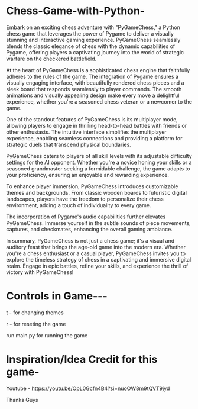 # Chess-Game-with-Python-

Embark on an exciting chess adventure with "PyGameChess," a Python chess game that leverages the power of Pygame to deliver a visually stunning and interactive gaming experience. PyGameChess seamlessly blends the classic elegance of chess with the dynamic capabilities of Pygame, offering players a captivating journey into the world of strategic warfare on the checkered battlefield.

At the heart of PyGameChess is a sophisticated chess engine that faithfully adheres to the rules of the game. The integration of Pygame ensures a visually engaging interface, with beautifully rendered chess pieces and a sleek board that responds seamlessly to player commands. The smooth animations and visually appealing design make every move a delightful experience, whether you're a seasoned chess veteran or a newcomer to the game.

One of the standout features of PyGameChess is its multiplayer mode, allowing players to engage in thrilling head-to-head battles with friends or other enthusiasts. The intuitive interface simplifies the multiplayer experience, enabling seamless connections and providing a platform for strategic duels that transcend physical boundaries.

PyGameChess caters to players of all skill levels with its adjustable difficulty settings for the AI opponent. Whether you're a novice honing your skills or a seasoned grandmaster seeking a formidable challenge, the game adapts to your proficiency, ensuring an enjoyable and rewarding experience.

To enhance player immersion, PyGameChess introduces customizable themes and backgrounds. From classic wooden boards to futuristic digital landscapes, players have the freedom to personalize their chess environment, adding a touch of individuality to every game.

The incorporation of Pygame's audio capabilities further elevates PyGameChess. Immerse yourself in the subtle sounds of piece movements, captures, and checkmates, enhancing the overall gaming ambiance.

In summary, PyGameChess is not just a chess game; it's a visual and auditory feast that brings the age-old game into the modern era. Whether you're a chess enthusiast or a casual player, PyGameChess invites you to explore the timeless strategy of chess in a captivating and immersive digital realm. Engage in epic battles, refine your skills, and experience the thrill of victory with PyGameChess!




# Controls in Game---
t - for changing themes 

r -  for reseting the game 

run main.py for running the game 


# Inspiration/Idea Credit for this game-
Youtube - https://youtu.be/OpL0Gcfn4B4?si=nuoOW8m9tQVT9jyd

Thanks Guys
